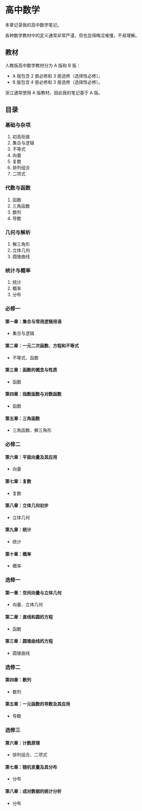 # 高中数学

本章记录我的高中数学笔记。

各种数学教材中的定义通常非常严谨，但也显得晦涩难懂，不易理解。

## 教材

人教版高中数学教材分为 A 版和 B 版：

- A 版包含 2 册必修和 3 册选修（选择性必修）。
- B 版包含 4 册必修和 3 册选修（选择性必修）。

浙江通常使用 A 版教材，因此我的笔记基于 A 版。

## 目录

### 基础与杂项

1. 初高衔接
2. 集合与逻辑
3. 不等式
4. 向量
5. 复数
6. 排列组合
7. 二项式

### 代数与函数

1. 函数
2. 三角函数
3. 数列
4. 导数

### 几何与解析

1. 解三角形
2. 立体几何
3. 圆锥曲线

### 统计与概率

1. 统计
2. 概率
3. 分布

### 必修一

#### 第⼀章：集合与常⽤逻辑⽤语

- 集合与逻辑

#### 第二章：一元二次函数、方程和不等式

- 不等式、函数

#### 第三章：函数的概念与性质

- 函数

#### 第四章：指数函数与对数函数

- 函数

#### 第五章：三角函数

- 三角函数、解三角形

### 必修二

#### 第六章：平面向量及其应用

- 向量

#### 第七章：复数

- 复数

#### 第八章：立体几何初步

- 立体几何

#### 第九章：统计

- 统计

#### 第十章：概率

- 概率

### 选修一

#### 第一章：空间向量与立体几何

- 向量、立体几何

#### 第二章：直线和圆的方程

- 函数

#### 第三章：圆锥曲线的方程

- 圆锥曲线

### 选修二

#### 第四章：数列

- 数列

#### 第五章：一元函数的导数及其应用

- 导数

### 选修三

#### 第六章：计数原理

- 排列组合、二项式

#### 第七章：随机变量及其分布

- 分布

#### 第八章：成对数据的统计分析

- 分布
